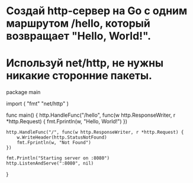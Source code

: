 # Создай http-сервер на Go с одним маршрутом /hello, который возвращает "Hello, World!".

# Используй net/http, не нужны никакие сторонние пакеты.

package main

import (
"fmt"
"net/http"
)

func main() {
http.HandleFunc("/hello", func(w http.ResponseWriter, r *http.Request) {
fmt.Fprintln(w, "Hello, World!")
})

	http.HandleFunc("/", func(w http.ResponseWriter, r *http.Request) {
		w.WriteHeader(http.StatusNotFound)
		fmt.Fprintln(w, "Not Found")
	})

	fmt.Println("Starting server on :8080")
	http.ListenAndServe(":8080", nil)
}
